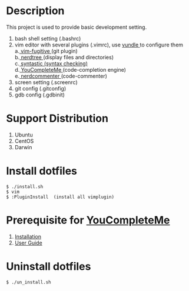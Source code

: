 # Description
 This project is used to provide basic development setting.
 1. bash shell setting (.bashrc)
 2. vim editor with several plugins (.vimrc), use <a href="https://github.com/VundleVim/Vundle.vim"> vundle <a> to configure them<br>
    a.<a href="https://github.com/tpope/vim-fugitive"> vim-fugitive </a> (git plugin) <br>
    b.<a href="https://github.com/scrooloose/nerdtree"> nerdtree </a> (display files and directories) <br>
    c.<a href="https://github.com/scrooloose/syntastic"> syntastic (syntax checking) </a> <br>
    d.<a href="https://github.com/Valloric/YouCompleteMe"> YouCompleteMe </a> (code-completion engine)<br>
    e.<a href="https://github.com/scrooloose/nerdcommenter/"> nerdcommenter </a> (code-commenter) <br>
 3. screen setting (.screenrc)
 4. git config (.gitconfig) 
 5. gdb config (.gdbinit)

# Support Distribution
 1. Ubuntu
 2. CentOS
 3. Darwin

# Install dotfiles
<pre><code>$ ./install.sh
$ vim
$ :PluginInstall  (install all vimplugin)
</code></pre>

# Prerequisite for <a href="https://github.com/Valloric/YouCompleteMe"> YouCompleteMe </a>
1. <a href="https://github.com/Valloric/YouCompleteMe#installation"> Installation </a> <br>
2. <a href="https://github.com/Valloric/YouCompleteMe#user-guide"> User Guide </a> <br>

# Uninstall dotfiles
<pre><code>$ ./un_install.sh
</code></pre>
